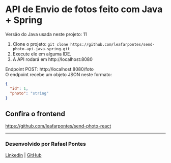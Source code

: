 # API de Envio de fotos feito com Java + Spring

Versão do Java usada neste projeto: 11 <br>

1. Clone o projeto: `git clone https://github.com/leafarpontes/send-photo-api-java-spring.git`
2. Execute ele em alguma IDE.
3. A API rodará em http://localhost:8080

Endpoint POST: http://localhost:8080/foto <br>
O endpoint recebe um objeto JSON neste formato:
```json
{
  "id": 1,
  "photo": "string"
}
```

## Confira o frontend

https://github.com/leafarpontes/send-photo-react

---

### Desenvolvido por Rafael Pontes
[Linkedin](https://www.linkedin.com/in/rafael-p/) | [GitHub](https://github.com/leafarpontes)
